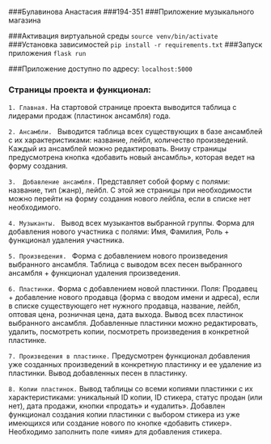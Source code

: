 ###Булавинова Анастасия
###194-351
###Приложение музыкального магазина

###Активация виртуальной среды
`source venv/bin/activate`
###Установка зависимостей
`pip install -r requirements.txt`
###Запуск приложения
`flask run`

###Приложение доступно по адресу:
`localhost:5000`

### Страницы проекта и функционал:
`1. Главная.` 
На стартовой странице проекта выводится таблица с лидерами продаж (пластинок ансамбля) года.

`2. Ансамбли. `
Выводится таблица всех существующих в базе ансамблей с их характеристиками: название, лейбл, количество произведений. 
Каждый из ансамблей можно редактировать. 
Внизу страницы предусмотрена кнопка «добавить новый ансамбль», которая ведет на форму создания.

`3.  Добавление ансамбля.` Представляет собой форму с полями: название, тип (жанр), лейбл. С этой же страницы при необходимости можно перейти на форму создания нового лейбла, если в списке нет необходимого. 

`4. Музыканты. `
Вывод всех музыкантов выбранной группы.
Форма для добавления нового участника с полями: Имя, Фамилия, Роль + функционал удаления участника.

`5. Произведения. `
Форма с добавлением нового произведения выбранного ансамбля.
Таблица с выводом всех песен выбранного ансамбля + функционал удаления произведения.

`6. Пластинки.`
Форма с добавлением новой пластинки. Поля: Продавец + добавление нового продавца (форма с вводом имени и адреса), если в списке существующего нет нужного продавца, название, лейбл, оптовая цена, розничная цена, дата выхода.
Вывод всех пластинок выбранного ансамбля.
Добавленные пластинки можно редактировать, удалить, посмотреть копии, посмотреть произведения в конкретной пластинке.

`7. Произведения в пластинке.`
Предусмотрен функционал добавления уже созданных произведений в конкретную пластинку и ее удаление из пластинки.
Вывод добавленных песен в пластинку.

`8. Копии пластинок.`
Вывод таблицы со всеми копиями пластинки с их характеристиками: уникальный ID копии, ID стикера, статус продан (или нет), дата продажи, кнопки «продать» и «удалить».
Добавлен функционал создания копии пластинки с выбором стикера из уже имеющихся или создание нового по кнопке «добавить стикер». Необходимо заполнить поле «имя» для добавления стикера.